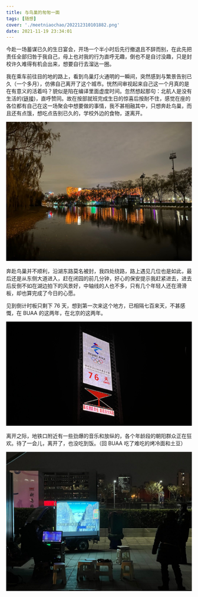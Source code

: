 ```yaml
---
title: 与鸟巢的匆匆一面
tags: [随想]
cover: './meetniaochao/202212310101882.png'
date: 2021-11-19 23:34:01
---
```


今赴一场蓄谋已久的生日宴会，开场一个半小时后先行撤退且不辞而别，在此先把责任全部归咎于我自己，母上也对我的行为直呼无趣，倒也不是自讨没趣，只是封校许久难得有机会出来，想要自行去溜达一圈。

我在乘车前往目的地的路上，看到鸟巢灯火通明的一瞬间，突然感到与繁景告别已久（一个多月），仿佛自己离开了这个城市。恍然间审视起来自己这一个月真的是在有意义的活着吗？貌似是陷在编译里面虚度时间。忽然想起那句：北航人是没有生活的([链接](https://mp.weixin.qq.com/s/ePycPzAVIXsyFPWTIV9fQQ))，直呼赞同。故在按部就班完成生日的惊喜后按耐不住，感觉在座的各位都有自己在这一场聚会中想要做的事情，我不甚相融其中，只想奔赴鸟巢，而且还有点饿，想吃点告别已久的，学校外边的食物，遂离开。

![](meetniaochao/32890299793becf35923b644dcc7729c_MD5.png)

奔赴鸟巢并不顺利，沿湖东路莫名被封，我四处绕路，路上遇见几位也是如此，最后还是从东侧大道进入，赶在闭园的前几分钟，好心的保安提示我赶紧进去，进去后反倒不如在湖边拍下的风景好，中轴线的人也不多，只有几个年轻人还在滑滑板，却也算完成了今日的心愿。

见到倒计时板只剩下 76 天，想到第一次来这个地方，已相隔七百来天，不甚感慨，在 BUAA 的这两年，在北京的这两年。

![](meetniaochao/339b00376de5a66143d5ca753f8c2e7c_MD5.png)

离开之际，地铁口附近有一些劲爆的音乐和放纵的，各个年龄段的朝阳群众正在狂欢。待了一会儿，离开了，也没吃到饭。（回 BUAA 吃了难吃的烤冷面和土豆）

![](meetniaochao/e4c0a1a7a89fb3f6a9722342ece1e6c5_MD5.png)

